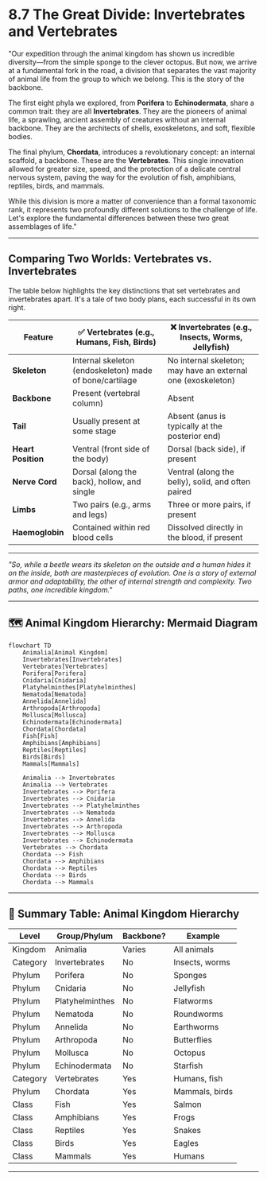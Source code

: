 # 8.7 The Great Divide: Invertebrates and Vertebrates

"Our expedition through the animal kingdom has shown us incredible diversity—from the simple sponge to the clever octopus. But now, we arrive at a fundamental fork in the road, a division that separates the vast majority of animal life from the group to which we belong. This is the story of the backbone.

The first eight phyla we explored, from **Porifera** to **Echinodermata**, share a common trait: they are all **Invertebrates**. They are the pioneers of animal life, a sprawling, ancient assembly of creatures without an internal backbone. They are the architects of shells, exoskeletons, and soft, flexible bodies.

The final phylum, **Chordata**, introduces a revolutionary concept: an internal scaffold, a backbone. These are the **Vertebrates**. This single innovation allowed for greater size, speed, and the protection of a delicate central nervous system, paving the way for the evolution of fish, amphibians, reptiles, birds, and mammals.

While this division is more a matter of convenience than a formal taxonomic rank, it represents two profoundly different solutions to the challenge of life. Let's explore the fundamental differences between these two great assemblages of life."

---

## Comparing Two Worlds: Vertebrates vs. Invertebrates

The table below highlights the key distinctions that set vertebrates and invertebrates apart. It's a tale of two body plans, each successful in its own right.

| Feature                | ✅ **Vertebrates** (e.g., Humans, Fish, Birds)          | ❌ **Invertebrates** (e.g., Insects, Worms, Jellyfish) |
| ---------------------- | ----------------------------------------------------- | --------------------------------------------------------- |
| **Skeleton**           | Internal skeleton (endoskeleton) made of bone/cartilage | No internal skeleton; may have an external one (exoskeleton) |
| **Backbone**           | Present (vertebral column)                            | Absent                                                    |
| **Tail**               | Usually present at some stage                         | Absent (anus is typically at the posterior end)           |
| **Heart Position**     | Ventral (front side of the body)                      | Dorsal (back side), if present                            |
| **Nerve Cord**         | Dorsal (along the back), hollow, and single           | Ventral (along the belly), solid, and often paired        |
| **Limbs**              | Two pairs (e.g., arms and legs)                       | Three or more pairs, if present                           |
| **Haemoglobin**        | Contained within red blood cells                      | Dissolved directly in the blood, if present               |

***

*"So, while a beetle wears its skeleton on the outside and a human hides it on the inside, both are masterpieces of evolution. One is a story of external armor and adaptability, the other of internal strength and complexity. Two paths, one incredible kingdom."*

---

## 🗺️ Animal Kingdom Hierarchy: Mermaid Diagram

```mermaid
flowchart TD
    Animalia[Animal Kingdom]
    Invertebrates[Invertebrates]
    Vertebrates[Vertebrates]
    Porifera[Porifera]
    Cnidaria[Cnidaria]
    Platyhelminthes[Platyhelminthes]
    Nematoda[Nematoda]
    Annelida[Annelida]
    Arthropoda[Arthropoda]
    Mollusca[Mollusca]
    Echinodermata[Echinodermata]
    Chordata[Chordata]
    Fish[Fish]
    Amphibians[Amphibians]
    Reptiles[Reptiles]
    Birds[Birds]
    Mammals[Mammals]

    Animalia --> Invertebrates
    Animalia --> Vertebrates
    Invertebrates --> Porifera
    Invertebrates --> Cnidaria
    Invertebrates --> Platyhelminthes
    Invertebrates --> Nematoda
    Invertebrates --> Annelida
    Invertebrates --> Arthropoda
    Invertebrates --> Mollusca
    Invertebrates --> Echinodermata
    Vertebrates --> Chordata
    Chordata --> Fish
    Chordata --> Amphibians
    Chordata --> Reptiles
    Chordata --> Birds
    Chordata --> Mammals
```

---

## 🧩 Summary Table: Animal Kingdom Hierarchy

| Level         | Group/Phylum         | Backbone?      | Example           |
|---------------|---------------------|----------------|-------------------|
| Kingdom       | Animalia            | Varies         | All animals       |
| Category      | Invertebrates       | No             | Insects, worms    |
| Phylum        | Porifera            | No             | Sponges           |
| Phylum        | Cnidaria            | No             | Jellyfish         |
| Phylum        | Platyhelminthes     | No             | Flatworms         |
| Phylum        | Nematoda            | No             | Roundworms        |
| Phylum        | Annelida            | No             | Earthworms        |
| Phylum        | Arthropoda          | No             | Butterflies       |
| Phylum        | Mollusca            | No             | Octopus           |
| Phylum        | Echinodermata       | No             | Starfish          |
| Category      | Vertebrates         | Yes            | Humans, fish      |
| Phylum        | Chordata            | Yes            | Mammals, birds    |
| Class         | Fish                | Yes            | Salmon            |
| Class         | Amphibians          | Yes            | Frogs             |
| Class         | Reptiles            | Yes            | Snakes            |
| Class         | Birds               | Yes            | Eagles            |
| Class         | Mammals             | Yes            | Humans            |

---
